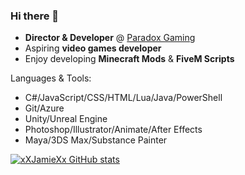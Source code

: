 ### Hi there 👋

- **Director & Developer** @ [Paradox Gaming](https://discord.gg/paradoxgaming)
- Aspiring **video games developer**
- Enjoy developing **Minecraft Mods** & **FiveM Scripts**

Languages & Tools:
- C#/JavaScript/CSS/HTML/Lua/Java/PowerShell
- Git/Azure
- Unity/Unreal Engine
- Photoshop/Illustrator/Animate/After Effects
- Maya/3DS Max/Substance Painter

[![xXJamieXx GitHub stats](https://github-readme-stats.vercel.app/api?username=xXJamieXx)](https://github.com/anuraghazra/github-readme-stats)
